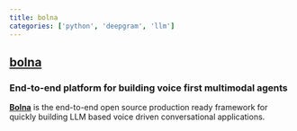 ```yaml
---
title: bolna
categories: ['python', 'deepgram', 'llm']
---
```

## [bolna](https://github.com/voxos-ai/bolna)

### End-to-end platform for building voice first multimodal agents


**[Bolna](https://bolna.dev)** is the end-to-end open source production ready framework for quickly building LLM based voice driven conversational applications.

